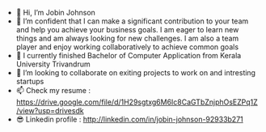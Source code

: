 - 👋 Hi, I’m Jobin Johnson
- 👀 I’m confident that I can make a significant contribution to your team and
help you achieve your business goals. I am eager to learn new things and
am always looking for new challenges. I am also a team player and enjoy
working collaboratively to achieve common goals
- 🌱 I currently finished Bachelor of Computer Application from Kerala University Trivandrum
- 💞️ I’m looking to collaborate on exiting projects to work on and intresting startups
- 📫 Check my resume : https://drive.google.com/file/d/1H29sgtxg6M6Ic8CaGTbZnjphOsEZPq1Z/view?usp=drivesdk
- 😎 Linkedin profile : http://linkedin.com/in/jobin-johnson-92933b271


